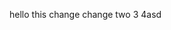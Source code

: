 hello
this change
change two
3
4asd                                                                                                                                                       
